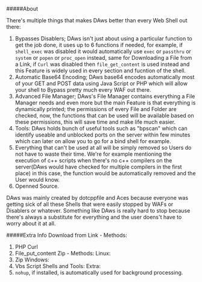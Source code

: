 #####About

There's multiple things that makes DAws better than every Web Shell out there:
1. Bypasses Disablers; DAws isn't just about using a particular function to get the job done, it uses up to 6 functions if needed, for example, if `shell_exec` was disabled it would automatically use `exec` or `passthru` or `system` or `popen` or `proc_open` instead, same for Downloading a File from a Link, if `Curl` was disabled then `file_get_content` is used instead and this Feature is widely used in every section and fucntion of the shell.
1. Automatic Base64 Encoding; DAws base64 encodes automatically most of your GET and POST data using Java Script or PHP which will allow your shell to Bypass pretty much every WAF out there.
1. Advanced File Manager; DAws's File Manager contains everything a File Manager needs and even more but the main Feature is that everything is dynamically printed; the permissions of every File and Folder are checked, now, the functions that can be used will be available based on these permissions, this will save time and make life much easier.
1. Tools: DAws holds bunch of useful tools such as "bpscan" which can identify useable and unblocked ports on the server within few minutes which can later on allow you to go for a bind shell for example.
1. Everything that can't be used at all will be simply removed so Users do not have to waste their time. We're for example mentioning the execution of c++ scripts when there's no c++ compilers on the server(DAws would have checked for multiple compilers in the first place) in this case, the function would be automatically removed and the User would know.
1. Openned Source.

DAws was mainly created by dotcppfile and Aces because everyone was getting sick of all these Shells that were easily stopped by WAFs or Disablers or whatever. Something like DAws is really hard to stop because there's always a substitute for everything and the user doens't have to worry about it at all. 
    
#####Extra Info
Download from Link - Methods:
1. PHP Curl
1. File_put_content
Zip - Methods:
Linux:
1. Zip
Windows:
1. Vbs Script
Shells and Tools:
Extra:
1. `nohup`, if installed, is automatically used for background processing.


